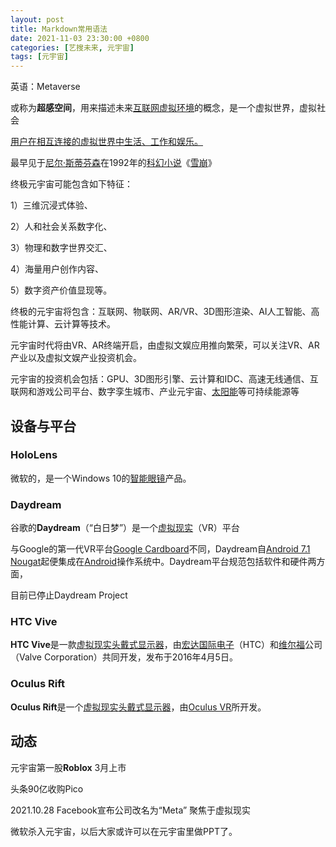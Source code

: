 ```yaml
---
layout: post
title: Markdown常用语法
date: 2021-11-03 23:30:00 +0800
categories: [艺搜未来, 元宇宙]
tags: [元宇宙]
---
```

英语：Metaverse

或称为**超感空间**，用来描述未来[互联网](https://zh.wikipedia.org/wiki/互联网)[虚拟环境](https://zh.wikipedia.org/wiki/虚拟环境)的概念，是一个虚拟世界，虚拟社会

[用户在相互连接的虚拟世界中生活、工作和娱乐。](https://zh.wikipedia.org/wiki/虛擬世界)

最早见于[尼尔·斯蒂芬森](https://zh.wikipedia.org/wiki/尼尔·斯蒂芬森)在1992年的[科幻小说](https://zh.wikipedia.org/wiki/科學幻想)《[雪崩](https://zh.wikipedia.org/w/index.php?title=潰雪&action=edit&redlink=1)》



终极元宇宙可能包含如下特征：

1）三维沉浸式体验、

2）人和社会关系数字化、

3）物理和数字世界交汇、

4）海量用户创作内容、

5）数字资产价值显现等。

终极的元宇宙将包含：互联网、物联网、AR/VR、3D图形渲染、AI人工智能、高性能计算、云计算等技术。



元宇宙时代将由VR、AR终端开启，由虚拟文娱应用推向繁荣，可以关注VR、AR产业以及虚拟文娱产业投资机会。



元宇宙的投资机会包括：GPU、3D图形引擎、云计算和IDC、高速无线通信、互联网和游戏公司平台、数字孪生城市、产业元宇宙、[太阳能](https://wallstreetcn.com/markets/codes/000591.SZ)等可持续能源等



## 设备与平台

### HoloLens

微软的，是一个Windows 10的[智能眼镜](https://zh.wikipedia.org/wiki/智能眼鏡)产品。

### Daydream

谷歌的**Daydream**（“白日梦”）是一个[虚拟现实](https://zh.wikipedia.org/wiki/虚拟现实)（VR）平台

与Google的第一代VR平台[Google Cardboard](https://zh.wikipedia.org/wiki/Google_Cardboard)不同，Daydream自[Android 7.1 Nougat](https://zh.wikipedia.org/wiki/Android_Nougat)起便集成在[Android](https://zh.wikipedia.org/wiki/Android)操作系统中。Daydream平台规范包括软件和硬件两方面，

目前已停止Daydream Project

### HTC Vive

**HTC Vive**是一款[虚拟现实](https://zh.wikipedia.org/wiki/虚拟现实)[头戴式显示器](https://zh.wikipedia.org/wiki/頭戴式顯示器)，由[宏达国际电子](https://zh.wikipedia.org/wiki/宏達國際電子)（HTC）和[维尔福](https://zh.wikipedia.org/wiki/維爾福)公司（Valve Corporation）共同开发，发布于2016年4月5日。

### Oculus Rift

**Oculus Rift**是一个[虚拟现实](https://zh.wikipedia.org/wiki/虛擬實境)[头戴式显示器](https://zh.wikipedia.org/wiki/頭戴式顯示器)，由[Oculus VR](https://zh.wikipedia.org/wiki/Oculus_VR)所开发。



## 动态

元宇宙第一股**Roblox** 3月上市

头条90亿收购Pico

2021.10.28 Facebook宣布公司改名为“Meta” 聚焦于虚拟现实

微软杀入元宇宙，以后大家或许可以在元宇宙里做PPT了。
